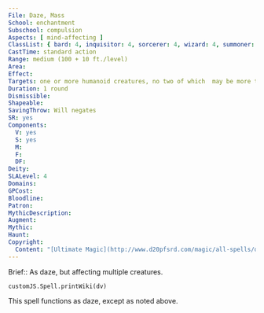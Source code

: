 ```yaml
---
File: Daze, Mass
School: enchantment
Subschool: compulsion
Aspects: [ mind-affecting ]
ClassList: { bard: 4, inquisitor: 4, sorcerer: 4, wizard: 4, summoner: 4, unchained summoner: 4, witch: 4, occultist: 4, psychic: 3, mesmerist: 4, medium: 3 }
CastTime: standard action
Range: medium (100 + 10 ft./level)
Area: 
Effect: 
Targets: one or more humanoid creatures, no two of which  may be more than 30 ft. apart
Duration: 1 round
Dismissible: 
Shapeable: 
SavingThrow: Will negates
SR: yes
Components:
  V: yes
  S: yes
  M: 
  F: 
  DF: 
Deity: 
SLALevel: 4
Domains: 
GPCost: 
Bloodline: 
Patron: 
MythicDescription: 
Augment: 
Mythic: 
Haunt: 
Copyright:
  Content: "[Ultimate Magic](http://www.d20pfsrd.com/magic/all-spells/d/daze)"
---
```

Brief:: As daze, but affecting multiple creatures.

```dataviewjs
customJS.Spell.printWiki(dv)
```

This spell functions as daze, except as noted above.
